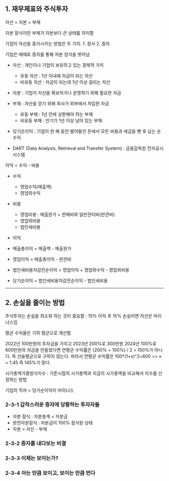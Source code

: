 ## 1. 재무제표와 주식투자

자산 = 자본 + 부채

자본 잠식이란 부채가 자본보다 큰 상태를 의미함

기업이 자산을 증가시키는 방법은 두 가지. 1. 장사 2. 증자

기업은 때때로 증자를 통해 자본 잠식을 벗어남

- 자산 : 개인이나 기업이 보유하고 있는 경제적 가치
  - 유동 자산 : 1년 이내에 자금이 되는 자산
  - 비유동 자산 : 자금이 되는데 1년 이상 걸리는 자산

- 자본 : 기업이 자산을 확보하거나 운영하기 위해 필요한 자금

- 부채 : 자산을 얻기 위해 회사가 외부에서 차입한 자금
  - 유동 부채 : 1년 안에 상환해야 하는 부채
  - 비유동 부채 : 만기가 1년 이상 남아 있는 부채

- 당기순이익 : 기업이 한 해 동안 벌어들인 돈에서 모든 비용과 세금을 뺀 후 남는 순수익

- DART (Data Analysis, Retrieval and Transfer System) : 금융감독원 전자공시시스템

이익 = 수익 - 비용

- 수익
  - 영업수익(매출액)
  - 영업외수익

- 비용
  - 영업비용 : 매출원가 + 판매비와 일반관리비(판관비)
  - 영업외비용
  - 법인세비용

 - 이익
  - 매출총이익 = 매출액 - 매출원가
  - 영업이익 = 매출총이익 - 판관비
  - 법인세비용차감전순이익 = 영업이익 + 영업외수익 - 영업외비용
  - 당기순이익 = 법인세비용차감전순이익 - 법인세비용
 
---

## 2. 손실을 줄이는 방법

주식투자는 손실을 최소화 하는 것이 중요함 : 15% 이익 후 15% 손실이면 자산은 마이너스임

평균 수익율은 기하 평균으로 계산함

2022년 100만원의 투자금을 가지고 2023년 200%로 300만원 2024년 100%로 600만원의 자금을 만들었다면
연평균 수익률은 (200% + 100%) / 2 = 150%가 아니다. 즉 산술평균으로 구하지 않는다.
따라서 연평균 수익률은 100*(1+x)^2=600 => x = 1.45 즉 145%가 맞다.

시가총액가중방식지수 : 기준시점의 시가총액과 지금의 시가총액을 비교해서 지수를 산정하는 방법

기업의 적자 = 당가순이익이 마이너스

### 2-3-1 갑작스러운 증자에 당황하는 투자자들
- 자본 잠식 : 자본총계 < 자본금
- 완전자본잠식 : 자본금이 100% 잠식된 상태
- 자본 = 자산 - 부채

### 2-3-2 증자를 내다보는 비결

### 2-3-3 이제는 보이는가?

### 2-3-4 아는 만큼 보이고, 보이는 만큼 번다
